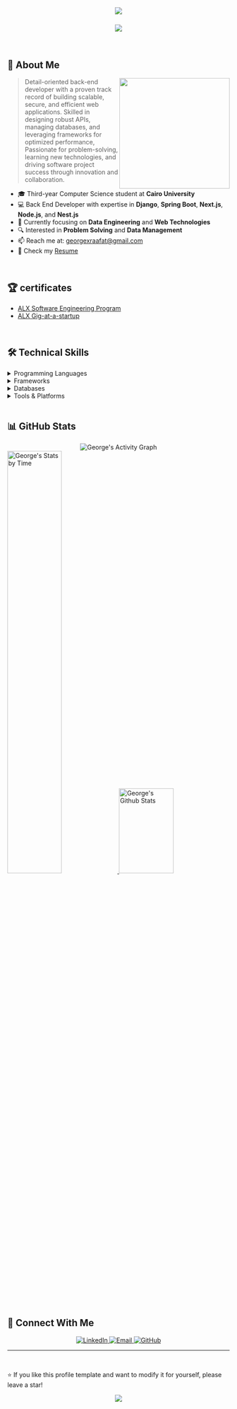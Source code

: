 <div align="center">
  <img src="https://capsule-render.vercel.app/api?type=waving&color=gradient&height=200&section=header&text=George%20Raafat&fontSize=80&fontAlignY=35&animation=twinkling&fontColor=white" />
</div>

<h3 align="center">
    <img src="https://readme-typing-svg.herokuapp.com/?font=Righteous&size=35&center=true&vCenter=true&width=500&height=70&duration=4000&lines=Hi+There!+👋;I'm+George+Raafat!;Back+End+Developer;Computer+Science+Student" />
</h3>

<br/>

## 🚀 About Me

<picture> <img align="right" src="https://github.com/7oSkaaa/7oSkaaa/blob/main/Images/Right_Side.gif?raw=true" width = 250px></picture>

>  Detail-oriented back-end developer with a proven track record of building scalable, secure, and efficient web applications. Skilled in designing robust APIs, managing databases, and leveraging frameworks for optimized performance, Passionate for problem-solving, learning new technologies, and driving software project success through innovation and collaboration.

- 🎓 Third-year Computer Science student at **Cairo University**
- 💻 Back End Developer with expertise in **Django**, **Spring Boot**, **Next.js**, **Node.js**, and **Nest.js** 
- 🌱 Currently focusing on **Data Engineering** and **Web Technologies**
- 🔍 Interested in **Problem Solving** and **Data Management**
- 📫 Reach me at: [georgexraafat@gmail.com](mailto:georgexraafat@gmail.com)
- 📄 Check my [Resume](https://github.com/George-Raafat/George-Raafat/blob/main/George-Resume.pdf)

<br/>

## 🏆 certificates
-  [ALX Software Engineering Program](https://intranet.alxswe.com/certificates/en8H5ZG72p)
-  [ALX Gig-at-a-startup](https://savanna.alxafrica.com/certificates/h7mr659pEx)

<br/>

## 🛠️ Technical Skills

<details>
<summary>Programming Languages</summary>
<br/>

![C++](https://img.shields.io/badge/C++-00599C?style=for-the-badge&logo=c%2B%2B&logoColor=white)
![Python](https://img.shields.io/badge/Python-3776AB?style=for-the-badge&logo=python&logoColor=white)
![Java](https://img.shields.io/badge/Java-ED8B00?style=for-the-badge&logo=openjdk&logoColor=white)
![HTML](https://img.shields.io/badge/HTML-E34F26?style=for-the-badge&logo=html5&logoColor=white)
![CSS](https://img.shields.io/badge/CSS-1572B6?style=for-the-badge&logo=css3&logoColor=white)
![JavaScript](https://img.shields.io/badge/JavaScript-F7DF1E?style=for-the-badge&logo=javascript&logoColor=black)
![TypeScript](https://img.shields.io/badge/TypeScript-007acc?style=for-the-badge&logo=typescript&logoColor=white)

</details>

<details>
<summary>Frameworks</summary>
<br/>

![Django](https://img.shields.io/badge/Django-092E20?style=for-the-badge&logo=django&logoColor=white)
![Spring Boot](https://img.shields.io/badge/Spring_Boot-6DB33F?style=for-the-badge&logo=spring-boot&logoColor=white)
![Node.js](https://img.shields.io/badge/Node.js-339933?style=for-the-badge&logo=nodedotjs&logoColor=white)
![Next.js](https://img.shields.io/badge/Next.js-000000?style=for-the-badge&logo=next.js&logoColor=white)
![NestJS](https://img.shields.io/badge/NestJS-E0234E?style=for-the-badge&logo=nestjs&logoColor=white)

</details>

<details>
<summary>Databases</summary>
<br/>

![MySQL](https://img.shields.io/badge/MySQL-4479A1?style=for-the-badge&logo=mysql&logoColor=white)
![SQL Server](https://img.shields.io/badge/SQL%20Server-CC2927?style=for-the-badge)
![PostgreSQL](https://img.shields.io/badge/PostgreSQL-4169E1?style=for-the-badge&logo=postgresql&logoColor=white)
![MongoDB](https://img.shields.io/badge/MongoDB-47A248?style=for-the-badge&logo=mongodb&logoColor=white)

</details>

<details>
<summary>Tools & Platforms</summary>
<br/>

![Linux](https://img.shields.io/badge/Linux-FCC624?style=for-the-badge&logo=linux&logoColor=black)
![Prisma](https://img.shields.io/badge/Prisma-2D3748?style=for-the-badge&logo=prisma&logoColor=white)
![Git](https://img.shields.io/badge/Git-F05032?style=for-the-badge&logo=git&logoColor=white)
![Docker](https://img.shields.io/badge/Docker-2496ED?style=for-the-badge&logo=docker&logoColor=white)

</details>

<br/>

## 📊 GitHub Stats


<div align="center">
  <img src="https://github-readme-activity-graph.vercel.app/graph?username=George-Raafat&custom_title=George's%20GitHub%20Activity%20Graph&bg_color=141321&color=A9FEF7&line=626069&point=F8D847&area_color=FE428E&title_color=FE428E&area=true" alt="George's Activity Graph" />
</div>

<a href="https://github.com/George-Raafat">
  <img alt="George's Stats by Time" src="https://github-profile-summary-cards.vercel.app/api/cards/productive-time?username=George-Raafat&theme=radical" width="49.5%" />
  <img alt="George's Github Stats" src="https://denvercoder1-github-readme-stats.vercel.app/api?username=George-Raafat&show_icons=true&count_private=true&theme=radical" height="192px" width="49.5%"/>
</a>

## 🤝 Connect With Me

<p align="center">
  <a href="https://www.linkedin.com/in/georgeraafat/">
    <img src="https://img.shields.io/badge/LinkedIn-0077B5?style=for-the-badge&logo=linkedin&logoColor=white" alt="LinkedIn"/>
  </a>
  <a href="mailto:georgexraafat@gmail.com">
    <img src="https://img.shields.io/badge/Gmail-D14836?style=for-the-badge&logo=gmail&logoColor=white" alt="Email"/>
  </a>
  <a href="https://github.com/George-Raafat">
    <img src="https://img.shields.io/badge/GitHub-100000?style=for-the-badge&logo=github&logoColor=white" alt="GitHub"/>
  </a>
</p>

---

<br/>

⭐️ If you like this profile template and want to modify it for yourself, please leave a star!

<div align="center">
  <img src="https://capsule-render.vercel.app/api?type=waving&color=gradient&height=100&section=footer" />
</div>
